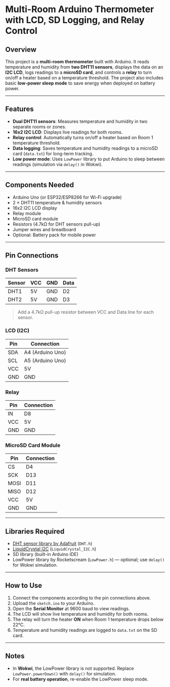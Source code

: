 # Multi-Room Arduino Thermometer with LCD, SD Logging, and Relay Control

## Overview
This project is a **multi-room thermometer** built with Arduino. It reads temperature and humidity from **two DHT11 sensors**, displays the data on an **I2C LCD**, logs readings to a **microSD card**, and controls a **relay** to turn on/off a heater based on a temperature threshold. The project also includes basic **low-power sleep mode** to save energy when deployed on battery power.

---

## Features
- **Dual DHT11 sensors**: Measures temperature and humidity in two separate rooms or zones.
- **16x2 I2C LCD**: Displays live readings for both rooms.
- **Relay control**: Automatically turns on/off a heater based on Room 1 temperature threshold.
- **Data logging**: Saves temperature and humidity readings to a microSD card (`data.txt`) for long-term tracking.
- **Low power mode**: Uses `LowPower` library to put Arduino to sleep between readings (simulation via `delay()` in Wokwi).

---

## Components Needed
- Arduino Uno (or ESP32/ESP8266 for Wi-Fi upgrade)
- 2 × DHT11 temperature & humidity sensors
- 16x2 I2C LCD display
- Relay module
- MicroSD card module
- Resistors (4.7kΩ for DHT sensors pull-up)
- Jumper wires and breadboard
- Optional: Battery pack for mobile power

---

## Pin Connections

### DHT Sensors
| Sensor | VCC | GND | Data |
|--------|-----|-----|------|
| DHT1   | 5V  | GND | D2   |
| DHT2   | 5V  | GND | D3   |
> Add a 4.7kΩ pull-up resistor between VCC and Data line for each sensor.

### LCD (I2C)
| Pin | Connection |
|-----|-----------|
| SDA | A4 (Arduino Uno) |
| SCL | A5 (Arduino Uno) |
| VCC | 5V |
| GND | GND |

### Relay
| Pin | Connection |
|-----|-----------|
| IN  | D8        |
| VCC | 5V        |
| GND | GND       |

### MicroSD Card Module
| Pin | Connection |
|-----|-----------|
| CS  | D4        |
| SCK | D13       |
| MOSI | D11      |
| MISO | D12      |
| VCC  | 5V       |
| GND  | GND      |

---

## Libraries Required
- [DHT sensor library by Adafruit](https://github.com/adafruit/DHT-sensor-library) (`DHT.h`)  
- [LiquidCrystal I2C](https://github.com/marcoschwartz/LiquidCrystal_I2C) (`LiquidCrystal_I2C.h`)  
- SD library (built-in Arduino IDE)  
- LowPower library by Rocketscream (`LowPower.h`) — optional; use `delay()` for Wokwi simulation.

---

## How to Use
1. Connect the components according to the pin connections above.
2. Upload the `sketch.ino` to your Arduino.
3. Open the **Serial Monitor** at 9600 baud to view readings.
4. The LCD will show live temperature and humidity for both rooms.
5. The relay will turn the heater **ON** when Room 1 temperature drops below 22°C.
6. Temperature and humidity readings are logged to `data.txt` on the SD card.

---

## Notes
- In **Wokwi**, the LowPower library is not supported. Replace `LowPower.powerDown()` with `delay()` for simulation.  
- For **real battery operation**, re-enable the LowPower sleep mode.  
